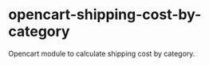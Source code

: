 opencart-shipping-cost-by-category
==================================

Opencart module to calculate shipping cost by category. 
